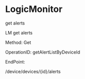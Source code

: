 #     LogicMonitor


get alerts

LM get alerts

Method: Get

OperationID: getAlertListByDeviceId

EndPoint:

/device/devices/{id}/alerts

